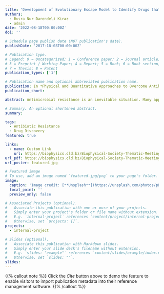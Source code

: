```yaml
---
title: 'Development of Evolutionary Escape Model to Identify Drugs that Delay Resistance'
authors:
  - Busra Nur Darendeli Kiraz
  - admin
date: '2022-08-18T00:00:00Z'
doi: ''

# Schedule page publish date (NOT publication's date).
publishDate: '2017-18-08T00:00:00Z'

# Publication type.
# Legend: 0 = Uncategorized; 1 = Conference paper; 2 = Journal article;
# 3 = Preprint / Working Paper; 4 = Report; 5 = Book; 6 = Book section;
# 7 = Thesis; 8 = Patent
publication_types: ['1']

# Publication name and optional abbreviated publication name.
publication: In *Physical and Quantitative Approaches to Overcome Antibiotic Resistance*
publication_short: 

abstract: Antimicrobial resistance is an inevitable situation. Many approaches can be used to defeat resistance. One of these approaches is that considers the heterogeneity of the bacterial population. Resistance can be overcome if bacteria that show resistance in the bacterial population can be predicted before drug use. Here, we provided a technique with an applied experimental and computational approach to predict bacterial evolution against the drugs. For this purpose, we produced the dataset that includes known compounds enriched with twenty-one novel compounds that we identified for this work. We applied two methods to measure bacterial resistance against these drugs. In our first method, we have measured the concentration that kills the single-step mutant, known as a mutant prevention concentration (MPC). Our second method involved evolution experiments performed for five days with serial passages at pre-determined drug concentrations. The change in growth rate during the experiments was taken as the output. The data obtained from these two methods we developed our predictive model, the evolutoinary escape model (ESM). According to the model's prediction, drugs that develop low resistance were tested in vitro. Among the molecules tested in vitro, it was determined that KL-4 had superior properties in delaying the development of resistance. Estimating drug escape routes maybe a promising method to delay resistance. Overall, our approach can foresee antibiotic resistance and contribute to drug design that delays resistance.

# Summary. An optional shortened abstract.
summary:

tags:
  - Antibiotic Resistance
  - Drug Discovery
featured: true

links:
  - name: Custom Link
    url: https://biophysics.cld.bz/Biophysical-Society-Thematic-Meeting-Stockholm-2022
url_pdf: https://biophysics.cld.bz/Biophysical-Society-Thematic-Meeting-Stockholm-2022
url_poster: featured.jpg

# Featured image
# To use, add an image named `featured.jpg/png` to your page's folder.
image:
  caption: 'Image credit: [**Unsplash**](https://unsplash.com/photos/pLCdAaMFLTE)'
  focal_point: ''
  preview_only: false

# Associated Projects (optional).
#   Associate this publication with one or more of your projects.
#   Simply enter your project's folder or file name without extension.
#   E.g. `internal-project` references `content/project/internal-project/index.md`.
#   Otherwise, set `projects: []`.
projects:
  - internal-project

# Slides (optional).
#   Associate this publication with Markdown slides.
#   Simply enter your slide deck's filename without extension.
#   E.g. `slides: "example"` references `content/slides/example/index.md`.
#   Otherwise, set `slides: ""`.
slides:
---
```


{{% callout note %}}
Click the _Cite_ button above to demo the feature to enable visitors to import publication metadata into their reference management software.
{{% /callout %}}


